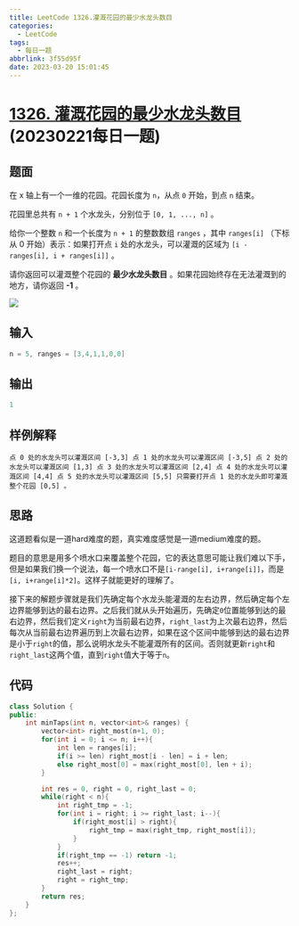 ```yaml
---
title: LeetCode 1326.灌溉花园的最少水龙头数目
categories:
  - LeetCode
tags:
  - 每日一题
abbrlink: 3f55d95f
date: 2023-03-20 15:01:45
---
```


# **[1326. 灌溉花园的最少水龙头数目](https://leetcode.cn/problems/minimum-number-of-taps-to-open-to-water-a-garden/description/)(20230221每日一题)**

## 题面

在 x 轴上有一个一维的花园。花园长度为 `n`，从点 `0` 开始，到点 `n` 结束。

花园里总共有 `n + 1` 个水龙头，分别位于 `[0, 1, ..., n]` 。

给你一个整数 `n` 和一个长度为 `n + 1` 的整数数组 `ranges` ，其中 `ranges[i]` （下标从 0 开始）表示：如果打开点 `i` 处的水龙头，可以灌溉的区域为 `[i -  ranges[i], i + ranges[i]]` 。

请你返回可以灌溉整个花园的 **最少水龙头数目** 。如果花园始终存在无法灌溉到的地方，请你返回 **-1** 。

![](https://cdn.jsdelivr.net/gh/zhangyufeng0123/ImageHosting/img/1326.png)

## 输入

```cpp
n = 5, ranges = [3,4,1,1,0,0]
```

## 输出

```cpp
1
```

## 样例解释

`点 0 处的水龙头可以灌溉区间 [-3,3]
点 1 处的水龙头可以灌溉区间 [-3,5]
点 2 处的水龙头可以灌溉区间 [1,3]
点 3 处的水龙头可以灌溉区间 [2,4]
点 4 处的水龙头可以灌溉区间 [4,4]
点 5 处的水龙头可以灌溉区间 [5,5]
只需要打开点 1 处的水龙头即可灌溉整个花园 [0,5] 。`

## 思路

这道题看似是一道hard难度的题，真实难度感觉是一道medium难度的题。

题目的意思是用多个喷水口来覆盖整个花园，它的表达意思可能让我们难以下手，但是如果我们换一个说法，每一个喷水口不是`[i-range[i], i+range[i]]`，而是`[i, i+range[i]*2]`。这样子就能更好的理解了。

接下来的解题步骤就是我们先确定每个水龙头能灌溉的左右边界，然后确定每个左边界能够到达的最右边界。之后我们就从头开始遍历，先确定`0`位置能够到达的最右边界，然后我们定义`right`为当前最右边界，`right_last`为上次最右边界，然后每次从当前最右边界遍历到上次最右边界，如果在这个区间中能够到达的最右边界是小于`right`的值，那么说明水龙头不能灌溉所有的区间。否则就更新`right`和`right_last`这两个值，直到`right`值大于等于`n`。

## 代码

```cpp
class Solution {
public:
    int minTaps(int n, vector<int>& ranges) {
        vector<int> right_most(n+1, 0);
        for(int i = 0; i <= n; i++){
            int len = ranges[i];
            if(i >= len) right_most[i - len] = i + len;
            else right_most[0] = max(right_most[0], len + i);
        }

        int res = 0, right = 0, right_last = 0;
        while(right < n){
            int right_tmp = -1;
            for(int i = right; i >= right_last; i--){
                if(right_most[i] > right){
                    right_tmp = max(right_tmp, right_most[i]);
                }
            }
            if(right_tmp == -1) return -1;
            res++;
            right_last = right;
            right = right_tmp;
        }
        return res;
    }
};
```